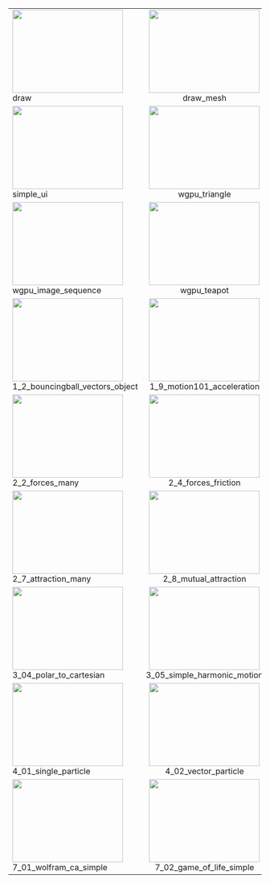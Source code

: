 |     |     |     |
| --- |:---:|:---:|
| [<img src="https://i.imgur.com/GP6zlSR.gif" width="220" Height="165">](https://github.com/nannou-org/nannou/blob/master/examples/draw/draw.rs) draw| [<img src="https://i.imgur.com/ly3Uk3g.gif" width="220" Height="165">](https://github.com/nannou-org/nannou/blob/master/examples/draw/draw_mesh.rs) draw_mesh | [<img src="https://i.imgur.com/lm4RI4N.gif" width="220" Height="165">](https://github.com/nannou-org/nannou/blob/master/examples/draw/draw_polyline.rs) draw_polyline | [<img src="https://i.imgur.com/kPn91tW.gif" width="220" Height="165">](https://github.com/nannou-org/nannou/blob/master/examples/draw/draw_polygon.rs) draw_polygon
| [<img src="https://i.imgur.com/gaiWHZX.gif" width="220" Height="165">](https://github.com/nannou-org/nannou/blob/master/examples/simple_ui.rs) simple_ui| [<img src="https://imgur.com/GU0cr1w.gif" width="220" Height="165">](https://github.com/manugildev/nannou/blob/master/examples/wgpu/wgpu_triangle/wgpu_triangle.rs) wgpu_triangle| [<img src="https://imgur.com/7MdNC7L.gif" width="220" Height="165">](https://github.com/nannou-org/nannou/blob/master/examples/wgpu/wgpu_image/wgpu_image.rs) wgpu_images| [<img src="https://imgur.com/VNaJQPT.gif" width="220" Height="165">](https://github.com/manugildev/nannou/blob/master/examples/wgpu/wgpu_compute_shader/wgpu_compute_shader.rs) wgpu_compute_shader
| [<img src="https://imgur.com/vUt1aFb.gif" width="220" Height="165">](https://github.com/manugildev/nannou/blob/master/examples/wgpu/wgpu_image_sequence/wgpu_image_sequence.rs) wgpu_image_sequence| [<img src="https://imgur.com/NFw36vk.gif" width="220" Height="165">](https://github.com/manugildev/nannou/blob/master/examples/wgpu/wgpu_teapot/wgpu_teapot.rs) wgpu_teapot | [<img src="https://i.imgur.com/4TtL8kP.gif" width="220" Height="165">](https://github.com/nannou-org/nannou/blob/master/examples/generative_design/color/p_1_0_01.rs) p_1_0_01 |[<img src="https://imgur.com/fnzIylM.gif" width="220" Height="165">](https://github.com/nannou-org/nannou/blob/master/examples/generative_design/color/p_1_2_3_02.rs) p_1_2_3_02
[<img src="https://imgur.com/pByxWWP.gif" width="220" Height="165">](https://github.com/nannou-org/nannou/blob/master/examples/nature_of_code/chp_01_vectors/1_2_bouncingball_vectors_object.rs) 1_2_bouncingball_vectors_object | [<img src="https://imgur.com/Gvari1e.gif" width="220" Height="165">](https://github.com/nannou-org/nannou/blob/master/examples/nature_of_code/chp_01_vectors/1_9_motion101_acceleration.rs) 1_9_motion101_acceleration | [<img src="https://imgur.com/DLxXfNp.gif" width="220" Height="165">](https://github.com/nannou-org/nannou/blob/master/examples/nature_of_code/chp_01_vectors/1_11_motion101_acceleration_array.rs) 1_11_motion101_acceleration_array | [<img src="https://imgur.com/HKNvhbv.gif" width="220" Height="165">](https://github.com/nannou-org/nannou/blob/master/examples/nature_of_code/chp_02_forces/2_1_forces.rs) 2_1_forces
| [<img src="https://imgur.com/IBfwRgm.gif" width="220" Height="165">](https://github.com/nannou-org/nannou/blob/master/examples/nature_of_code/chp_02_forces/2_2_forces_many.rs) 2_2_forces_many | [<img src="https://imgur.com/MtJYrZC.gif" width="220" Height="165">](https://github.com/nannou-org/nannou/blob/master/examples/nature_of_code/chp_02_forces/2_4_forces_friction.rs) 2_4_forces_friction | [<img src="https://imgur.com/qcvsgdO.gif" width="220" Height="165">](https://github.com/nannou-org/nannou/blob/master/examples/nature_of_code/chp_02_forces/2_5_fluid_resistance.rs) 2_5_fluid_resistance | [<img src="https://imgur.com/pfdEq7F.gif" width="220" Height="165">](https://github.com/nannou-org/nannou/blob/master/examples/nature_of_code/chp_02_forces/2_6_attraction.rs) 2_6_attraction
| [<img src="https://imgur.com/MIsYEOQ.gif" width="220" Height="165">](https://github.com/nannou-org/nannou/blob/master/examples/nature_of_code/chp_02_forces/2_7_attraction_many.rs) 2_7_attraction_many | [<img src="https://imgur.com/EQzoWuo.gif" width="220" Height="165">](https://github.com/nannou-org/nannou/blob/master/examples/nature_of_code/chp_02_forces/2_8_mutual_attraction.rs) 2_8_mutual_attraction | [<img src="https://imgur.com/DPtlAbL.gif" width="220" Height="165">](https://github.com/nannou-org/nannou/blob/master/examples/nature_of_code/chp_02_forces/2_10_exercise_attract_repel.rs) 2_10_exercise_attract_repel | [<img src="https://imgur.com/il1FVb8.gif" width="220" Height="165">](https://github.com/nannou-org/nannou/blob/master/examples/nature_of_code/chp_02_forces/2_forces_many_mutual_boundaries.rs) 2_forces_many_mutual_boundaries
| [<img src="https://imgur.com/j2a4vTh.gif" width="220" Height="165">](https://github.com/nannou-org/nannou/blob/master/examples/nature_of_code/chp_03_oscillation/3_04_polar_to_cartesian.rs) 3_04_polar_to_cartesian | [<img src="https://imgur.com/TfPYqoH.gif" width="220" Height="165">](https://github.com/nannou-org/nannou/blob/master/examples/nature_of_code/chp_03_oscillation/3_05_simple_harmonic_motion.rs) 3_05_simple_harmonic_motion | [<img src="https://imgur.com/xFLYD4h.gif" width="220" Height="165">](https://github.com/nannou-org/nannou/blob/master/examples/nature_of_code/chp_03_oscillation/3_07_oscillating_objects.rs) 3_07_oscillating_objects | [<img src="https://imgur.com/og6AWYz.gif" width="220" Height="165">](https://github.com/nannou-org/nannou/blob/master/examples/nature_of_code/chp_03_oscillation/3_09_wave_b.rs) 3_09_wave_b
| [<img src="https://imgur.com/pVaq983.gif" width="220" Height="165">](https://github.com/nannou-org/nannou/blob/master/examples/nature_of_code/chp_04_systems/4_01_single_particle.rs) 4_01_single_particle | [<img src="https://imgur.com/CHGw0sa.gif" width="220" Height="165">](https://github.com/nannou-org/nannou/blob/master/examples/nature_of_code/chp_04_systems/4_02_vector_particle.rs) 4_02_vector_particle | [<img src="https://imgur.com/vB6bv2G.gif" width="220" Height="165">](https://github.com/nannou-org/nannou/blob/master/examples/nature_of_code/chp_04_systems/4_03_particle_system_type.rs) 4_03_particle_system_type | [<img src="https://imgur.com/GK73viZ.gif" width="220" Height="165">](https://github.com/nannou-org/nannou/blob/master/examples/nature_of_code/chp_07_cellular_automata/7_01_wolfram_ca_figures.rs) 7_01_wolfram_ca_figures
| [<img src="https://imgur.com/6UB2TQh.gif" width="220" Height="165">](https://github.com/nannou-org/nannou/blob/master/examples/nature_of_code/chp_07_cellular_automata/7_01_wolfram_ca_simple.rs) 7_01_wolfram_ca_simple | [<img src="https://imgur.com/wRAUf1U.gif" width="220" Height="165">](https://github.com/nannou-org/nannou/blob/master/examples/nature_of_code/chp_07_cellular_automata/7_02_game_of_life_simple.rs) 7_02_game_of_life_simple | [<img src="https://imgur.com/bGwrhaC.gif" width="220" Height="165">](https://github.com/nannou-org/nannou/blob/master/examples/nature_of_code/chp_07_cellular_automata/7_03_game_of_life_oop.rs) 7_03_game_of_life_oop | |
